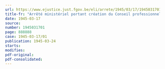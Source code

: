 ```yaml
---
url: https://www.ejustice.just.fgov.be/eli/arrete/1945/03/17/1945031701/justel
title-fr: "Arrêté ministériel portant création du Conseil professionnel des Industries du Vêtement et de la Confection"
date: 1945-03-17
source:
number: 1945031701
page: 888888
case: 1945-03-17/01
publication: 1945-03-24
starts:
modifies:
pdf-original:
pdf-consolidated:
---
```


